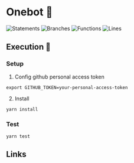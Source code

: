 # Onebot 💯

![Statements](https://img.shields.io/badge/statements-92.27%25-brightgreen.svg?style=flat&logo=jest)
![Branches](https://img.shields.io/badge/branches-63.73%25-red.svg?style=flat&logo=jest)
![Functions](https://img.shields.io/badge/functions-78.78%25-red.svg?style=flat&logo=jest)
![Lines](https://img.shields.io/badge/lines-91.53%25-brightgreen.svg?style=flat&logo=jest)

## Execution 🚀

### Setup

1. Config github personal access token

```
export GITHUB_TOKEN=your-personal-access-token
```

2. Install

```
yarn install
```

### Test

```
yarn test
```

## Links
